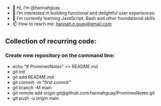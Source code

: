 - 👋 Hi, I’m @hannahguay
- 👀 I’m interested in building functional and delightful user experiences.
- 🌱 I’m currently learning JavaScript, Bash and other foundational skills.
- 📫 How to reach me: hannah.n.guay@gmail.com

<h2>Collection of recurring code:</h2>
<h3>Create new repository on the command line:</h3>
<ul>
  <li>echo "# PromineoNotes" >> README.md</li>
  <li>git init</li>
  <li>git add README.md</li>
  <li>git commit -m "first commit"</li>
  <li>git branch -M main</li>
  <li>git remote add origin git@github.com:hannahguay/PromineoNotes.git</li>
  <li>git push -u origin main</li>
</ul>


<!---
hannahguay/hannahguay is a ✨ special ✨ repository because its `README.md` (this file) appears on your GitHub profile.
You can click the Preview link to take a look at your changes.
--->

